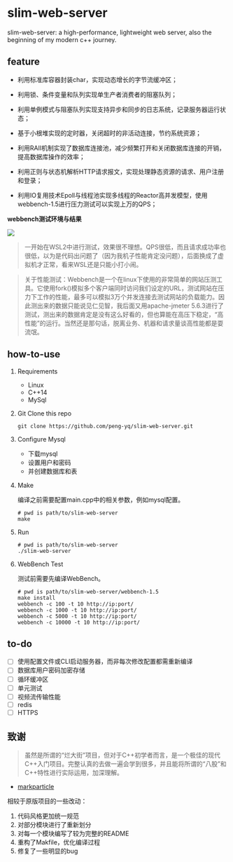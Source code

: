 # slim-web-server

slim-web-server: a high-performance, lightweight web server, also the beginning of my modern c++ journey. 

## feature

- 利用标准库容器封装char，实现动态增长的字节流缓冲区；

- 利用锁、条件变量和队列实现单生产者消费者的阻塞队列；

- 利用单例模式与阻塞队列实现支持异步和同步的日志系统，记录服务器运行状态；

- 基于小根堆实现的定时器，关闭超时的非活动连接，节约系统资源；

- 利用RAII机制实现了数据库连接池，减少频繁打开和关闭数据库连接的开销，提高数据库操作的效率；

- 利用正则与状态机解析HTTP请求报文，实现处理静态资源的请求、用户注册和登录；

- 利用IO复用技术Epoll与线程池实现多线程的Reactor高并发模型，使用webbench-1.5进行压力测试可以实现上万的QPS；

**webbench测试环境与结果**

<img src="https://cdn.jsdelivr.net/gh/peng-yq/Gallery/202406071038268.png">

> 一开始在WSL2中进行测试，效果很不理想。QPS很低，而且请求成功率也很低，以为是代码出问题了（因为我机子性能肯定没问题），后面换成了虚拟机才正常，看来WSL还是只能小打小闹。

> 关于性能测试：Webbench是一个在linux下使用的非常简单的网站压测工具。它使用fork()模拟多个客户端同时访问我们设定的URL，测试网站在压力下工作的性能，最多可以模拟3万个并发连接去测试网站的负载能力。因此测出来的数据只能说见仁见智，我后面又用apache-jmeter 5.6.3进行了测试，测出来的数据肯定是没有这么好看的，但也算能在高压下稳定，“高性能”的运行。当然还是那句话，脱离业务、机器和请求量谈高性能都是耍流氓。

## how-to-use

1. Requirements

     - Linux
     - C++14
     - MySql

2. Git Clone this repo

    ```shell
    git clone https://github.com/peng-yq/slim-web-server.git
    ```

2. Configure Mysql

   - 下载mysql
   - 设置用户和密码
   - 并创建数据库和表

3. Make
   
    编译之前需要配置main.cpp中的相关参数，例如mysql配置。

    ```shell
    # pwd is path/to/slim-web-server
    make
    ```
4. Run
   
    ```shell
    # pwd is path/to/slim-web-server
    ./slim-web-server
    ```
5. WebBench Test
   
   测试前需要先编译WebBench。

    ```shell
    # pwd is path/to/slim-web-server/webbench-1.5
    make install
    webbench -c 100 -t 10 http://ip:port/
    webbench -c 1000 -t 10 http://ip:port/
    webbench -c 5000 -t 10 http://ip:port/
    webbench -c 10000 -t 10 http://ip:port/
    ```

## to-do

- [ ] 使用配置文件或CLI启动服务器，而非每次修改配置都需重新编译
- [ ] 数据库用户密码加密存储
- [ ] 循环缓冲区
- [ ] 单元测试
- [ ] 视频流传输性能
- [ ] redis
- [ ] HTTPS

## 致谢

> 虽然是所谓的“烂大街”项目，但对于C++初学者而言，是一个极佳的现代C++入门项目。完整认真的去做一遍会学到很多，并且能将所谓的“八股”和C++特性进行实际运用，加深理解。

- [markparticle](https://github.com/markparticle/WebServer)

相较于原版项目的一些改动：

  1. 代码风格更加统一规范
  2. 对部分模块进行了重新划分
  3. 对每一个模块编写了较为完整的README
  4. 重构了Makfile，优化编译过程
  5. 修复了一些明显的bug